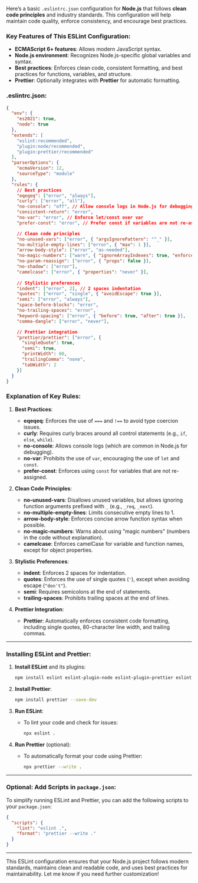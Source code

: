 Here’s a basic `.eslintrc.json` configuration for **Node.js** that follows **clean code principles** and industry standards. This configuration will help maintain code quality, enforce consistency, and encourage best practices.

### **Key Features of This ESLint Configuration:**
- **ECMAScript 6+ features**: Allows modern JavaScript syntax.
- **Node.js environment**: Recognizes Node.js-specific global variables and syntax.
- **Best practices**: Enforces clean code, consistent formatting, and best practices for functions, variables, and structure.
- **Prettier**: Optionally integrates with **Prettier** for automatic formatting.

### **.eslintrc.json**:
```json
{
  "env": {
    "es2021": true,
    "node": true
  },
  "extends": [
    "eslint:recommended",
    "plugin:node/recommended",
    "plugin:prettier/recommended"
  ],
  "parserOptions": {
    "ecmaVersion": 12,
    "sourceType": "module"
  },
  "rules": {
    // Best practices
    "eqeqeq": ["error", "always"],
    "curly": ["error", "all"],
    "no-console": "off", // Allow console logs in Node.js for debugging
    "consistent-return": "error",
    "no-var": "error", // Enforce let/const over var
    "prefer-const": "error", // Prefer const if variables are not re-assigned

    // Clean code principles
    "no-unused-vars": ["error", { "argsIgnorePattern": "^_" }],
    "no-multiple-empty-lines": ["error", { "max": 1 }],
    "arrow-body-style": ["error", "as-needed"],
    "no-magic-numbers": ["warn", { "ignoreArrayIndexes": true, "enforceConst": true }],
    "no-param-reassign": ["error", { "props": false }],
    "no-shadow": ["error"],
    "camelcase": ["error", { "properties": "never" }],
    
    // Stylistic preferences
    "indent": ["error", 2], // 2 spaces indentation
    "quotes": ["error", "single", { "avoidEscape": true }],
    "semi": ["error", "always"],
    "space-before-blocks": "error",
    "no-trailing-spaces": "error",
    "keyword-spacing": ["error", { "before": true, "after": true }],
    "comma-dangle": ["error", "never"],

    // Prettier integration
    "prettier/prettier": ["error", {
      "singleQuote": true,
      "semi": true,
      "printWidth": 80,
      "trailingComma": "none",
      "tabWidth": 2
    }]
  }
}
```

### **Explanation of Key Rules:**

1. **Best Practices**:
   - **eqeqeq**: Enforces the use of `===` and `!==` to avoid type coercion issues.
   - **curly**: Requires curly braces around all control statements (e.g., `if`, `else`, `while`).
   - **no-console**: Allows console logs (which are common in Node.js for debugging).
   - **no-var**: Prohibits the use of `var`, encouraging the use of `let` and `const`.
   - **prefer-const**: Enforces using `const` for variables that are not re-assigned.

2. **Clean Code Principles**:
   - **no-unused-vars**: Disallows unused variables, but allows ignoring function arguments prefixed with `_` (e.g., `_req`, `_next`).
   - **no-multiple-empty-lines**: Limits consecutive empty lines to 1.
   - **arrow-body-style**: Enforces concise arrow function syntax when possible.
   - **no-magic-numbers**: Warns about using "magic numbers" (numbers in the code without explanation).
   - **camelcase**: Enforces camelCase for variable and function names, except for object properties.

3. **Stylistic Preferences**:
   - **indent**: Enforces 2 spaces for indentation.
   - **quotes**: Enforces the use of single quotes (`'`), except when avoiding escape (`"don't"`).
   - **semi**: Requires semicolons at the end of statements.
   - **trailing-spaces**: Prohibits trailing spaces at the end of lines.

4. **Prettier Integration**:
   - **Prettier**: Automatically enforces consistent code formatting, including single quotes, 80-character line width, and trailing commas.

---

### **Installing ESLint and Prettier**:

1. **Install ESLint** and its plugins:
   ```bash
   npm install eslint eslint-plugin-node eslint-plugin-prettier eslint-config-prettier --save-dev
   ```

2. **Install Prettier**:
   ```bash
   npm install prettier --save-dev
   ```

3. **Run ESLint**:
   - To lint your code and check for issues:
     ```bash
     npx eslint .
     ```

4. **Run Prettier** (optional):
   - To automatically format your code using Prettier:
     ```bash
     npx prettier --write .
     ```

---

### **Optional: Add Scripts in `package.json`**:

To simplify running ESLint and Prettier, you can add the following scripts to your `package.json`:
```json
{
  "scripts": {
    "lint": "eslint .",
    "format": "prettier --write ."
  }
}
```

---

This ESLint configuration ensures that your Node.js project follows modern standards, maintains clean and readable code, and uses best practices for maintainability. Let me know if you need further customization!